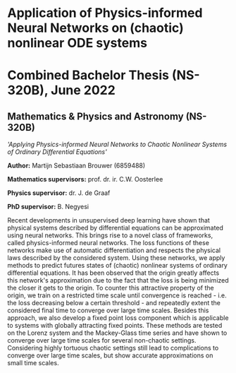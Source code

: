 # Application of Physics-informed Neural Networks on (chaotic) nonlinear ODE systems
# Combined Bachelor Thesis (NS-320B), June 2022
## Mathematics & Physics and Astronomy (NS-320B)
*'Applying Physics-informed Neural Networks to Chaotic Nonlinear Systems of Ordinary Differential Equations'*

**Author:** Martijn Sebastiaan Brouwer (6859488)

**Mathematics supervisors:** prof. dr. ir. C.W. Oosterlee

**Physics supervisor:** dr. J. de Graaf

**PhD supervisor:** B. Negyesi

Recent developments in unsupervised deep learning have shown that physical systems described by differential equations can be approximated using neural networks. This brings rise to a novel class of frameworks, called physics-informed neural networks. The loss functions of these networks make use of automatic differentiation and respects the physical laws described by the considered system. Using these networks, we apply methods to predict futures states of (chaotic) nonlinear systems of ordinary differential equations. It has been observed that the origin greatly affects this network's approximation due to the fact that the loss is being minimized the closer it gets to the origin. To counter this attractive property of the origin, we train on a restricted time scale until convergence is reached - i.e. the loss decreasing below a certain threshold - and repeatedly extent the considered final time to converge over large time scales. Besides this approach, we also develop a fixed point loss component which is applicable to systems with globally attracting fixed points. These methods are tested on the Lorenz system and the Mackey-Glass time series and have shown to converge over large time scales for several non-chaotic settings. Considering highly tortuous chaotic settings still lead to complications to converge over large time scales, but show accurate approximations on small time scales. 

